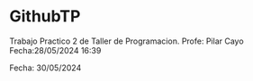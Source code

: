# GithubTP
Trabajo Practico 2 de Taller de Programacion. 
Profe: Pilar Cayo
Fecha:28/05/2024  16:39

Fecha: 30/05/2024

